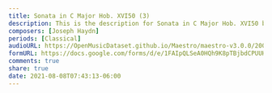 ```yaml
---
title: Sonata in C Major Hob. XVI50 (3)
description: This is the description for Sonata in C Major Hob. XVI50 by Joseph Haydn
composers: [Joseph Haydn]
periods: [Classical]
audioURL: https://OpenMusicDataset.github.io/Maestro/maestro-v3.0.0/2004/MIDI-Unprocessed_SMF_13_01_2004_01-05_ORIG_MID--AUDIO_13_R1_2004_10_Track10_wav.midi
formURL: https://docs.google.com/forms/d/e/1FAIpQLSeA0HQh9K8pTBjbdCPUUHe8y96ul5hrW_2244U3dK5zi7eqrw/viewform
comments: true
share: true
date: 2021-08-08T07:43:13-06:00
---
```

